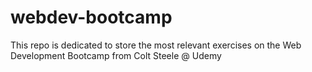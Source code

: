 # webdev-bootcamp

This repo is dedicated to store the most relevant exercises on the Web Development Bootcamp from Colt Steele @ Udemy
